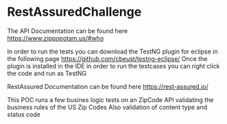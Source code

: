 # RestAssuredChallenge

The API Documentation can be found here
https://www.zippopotam.us/#who

In order to run the tests you can download the TestNG plugin for eclipse in the following page
https://github.com/cbeust/testng-eclipse/
Once the plugin is installed in the IDE in order to run the testcases you can right click the code and run as TestNG

RestAssured Documentation can be found here
https://rest-assured.io/

This POC runs a few busines logic tests on an ZipCode API validating the business rules of the US Zip Codes
Also validation of content type and status code
